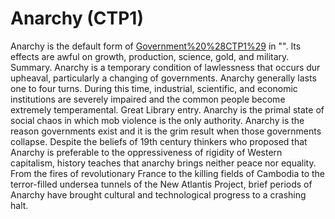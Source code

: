 # Anarchy (CTP1)

Anarchy is the default form of [Government%20%28CTP1%29](government) in "". Its effects are awful on growth, production, science, gold, and military.
Summary.
Anarchy is a temporary condition of lawlessness that occurs dur upheaval, particularly a changing of governments. Anarchy generally lasts one to four turns. During this time, industrial, scientific, and economic institutions are severely impaired and the common people become extremely temperamental.
Great Library entry.
Anarchy is the primal state of social chaos in which mob violence is the only authority. Anarchy is the reason governments exist and it is the grim result when those governments collapse. Despite the beliefs of 19th century thinkers who proposed that Anarchy is preferable to the oppressiveness of rigidity of Western capitalism, history teaches that anarchy brings neither peace nor equality. From the fires of revolutionary France to the killing fields of Cambodia to the terror-filled undersea tunnels of the New Atlantis Project, brief periods of Anarchy have brought cultural and technological progress to a crashing halt.